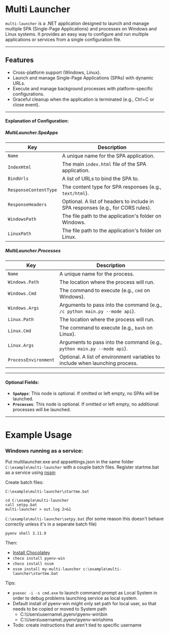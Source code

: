 # Multi Launcher

`multi-launcher` is a .NET application designed to launch and manage multiple SPA (Single-Page Applications) and processes on Windows and Linux systems. It provides an easy way to configure and run multiple applications or services from a single configuration file.

---

## Features
- Cross-platform support (Windows, Linux).
- Launch and manage Single-Page Applications (SPAs) with dynamic URLs.
- Execute and manage background processes with platform-specific configurations.
- Graceful cleanup when the application is terminated (e.g., Ctrl+C or close event).

---

#### Explanation of Configuration:

##### **MultiLauncher.SpaApps**
| Key                 | Description                                                                                       
|---------------------|---------------------------------------------------------------------------------------------------
| `Name`              | A unique name for the SPA application.
| `IndexHtml`         | The main `index.html` file of the SPA application.
| `BindUrls`          | A list of URLs to bind the SPA to.       
| `ResponseContentType` | The content type for SPA responses (e.g., `text/html`).
| `ResponseHeaders`   | Optional. A list of headers to include in SPA responses (e.g., for CORS rules).
| `WindowsPath`       | The file path to the application's folder on Windows.
| `LinuxPath`         | The file path to the application's folder on Linux.

##### **MultiLauncher.Processes**
| Key      | Description
|----------|---------------------------------------------------------------------------------------------------------------
| `Name`   | A unique name for the process.
| `Windows.Path`   | The location where the process will run.
| `Windows.Cmd`    | The command to execute (e.g., `cmd` on Windows).
| `Windows.Args`   | Arguments to pass into the command (e.g., `/c python main.py --mode api`).
| `Linux.Path`   | The location where the process will run.
| `Linux.Cmd`    | The command to execute (e.g., `bash` on Linux).
| `Linux.Args`   | Arguments to pass into the command (e.g., `python main.py --mode api`).
| `ProcessEnvironment`   | Optional. A list of environment variables to include when launching process. 
   
---

#### Optional Fields:
- **`SpaApps`**: This node is optional. If omitted or left empty, no SPAs will be launched.
- **`Processes`**: This node is optional. If omitted or left empty, no additional processes will be launched.

---
# Example Usage
### Windows running as a service: 
Put multilauncher.exe and appsettings.json in the same folder `C:\example\multi-launcher` with a couple batch files. Register startme.bat as a service using [nssm](https://nssm.cc/)

Create batch files:

`C:\example\multi-launcher\startme.bat`
```batch
cd C:\example\multi-launcher
call setpy.bat
multi-launcher > out.log 2>&1
```

`C:\example\multi-launcher\setpy.bat` (for some reason this doesn't behave correctly unless it's in a seperate batch file)
```batch
pyenv shell 3.11.9
```
Then:

* [Install Chocolatey](https://chocolatey.org/install) 
* `choco install pyenv-win`
* `choco install nssm` 
* `nssm install my-multi-launcher c:\example\multi-launcher\startme.bat` 

Tips:
* `psexec -i -s cmd.exe` to launch command prompt as Local System in order to debug problems launching service as local system.
* Default install of pyenv-win might only set path for local user, so that needs to be copied or moved to System path
  * C:\Users\username\\.pyenv\pyenv-win\bin
  * C:\Users\username\\.pyenv\pyenv-win\shims
* Todo: create instructions that aren't tied to specific username


